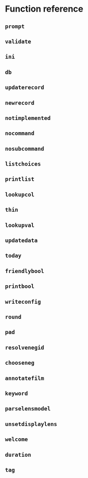 # Function reference

## `prompt`
## `validate`
## `ini`
## `db`
## `updaterecord`
## `newrecord`
## `notimplemented`
## `nocommand`
## `nosubcommand`
## `listchoices`
## `printlist`
## `lookupcol`
## `thin`
## `lookupval`
## `updatedata`
## `today`
## `friendlybool`
## `printbool`
## `writeconfig`
## `round`
## `pad`
## `resolvenegid`
## `chooseneg`
## `annotatefilm`
## `keyword`
## `parselensmodel`
## `unsetdisplaylens`
## `welcome`
## `duration`
## `tag`
